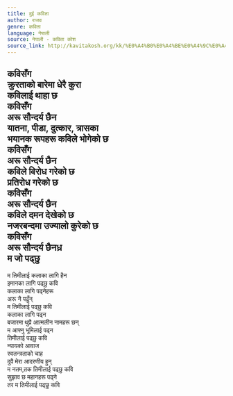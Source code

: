 ```yaml
---
title: दुई कविता
author: राजव
genre: कविता
language: नेपाली
source: नेपाली - कविता कोश
source_link: http://kavitakosh.org/kk/%E0%A4%B0%E0%A4%BE%E0%A4%9C%E0%A4%B5
---
```


कविसँग  
क्रुरताको बारेमा धेरै कुरा  
कविलाई थाहा छ  
कविसँग  
अरू सौन्दर्य छैन  
यातना, पीडा, दुत्कार, त्रासका  
भयानक रूपहरू कविले भोगेको छ  
कविसँग  
अरू सौन्दर्य छैन  
कविले विरोध गरेको छ  
प्रतिरोध गरेको छ  
कविसँग  
अरू सौन्दर्य छैन  
कविले दमन देखेको छ  
नजरबन्दमा उज्यालो कुरेको छ  
कविसँग  
अरू सौन्दर्य छैनध्र  
म जो पढ्छु  
---  
म तिमीलाई कलाका लागि हैन  
इमानका लागि पढ्छु कवि  
कलाका लागि पढ्नेहरू  
अरू नै पढुँन्  
म तिमीलाई पढ्छु कवि  
कलाका लागि पढ्न  
बजारमा थुप्रै आत्मलीन नामहरू छन्  
म आफ्नु भूमिलाई पढ्न  
तिमीलाई पढ्छु कवि  
न्यायको आवाज  
स्वतन्त्रताको चाह  
दुवै मेरा आदरणीय हुन्  
म नतम‚तक तिमीलाई पढ्छु कवि  
सुझाव छ महानहरू पढ्ने  
तर म तिमीलाई पढ्छु कवि
